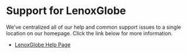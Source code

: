 # Support for LenoxGlobe

We've centralized all of our help and common support issues to a single location on our homepage. Click the link below for more information.

- [LenoxGlobe Help Page](https://docs.lenoxglobe.com/)